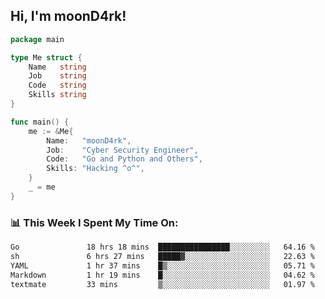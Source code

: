 <h2> Hi, I'm moonD4rk!</h2>

```go
package main

type Me struct {
	Name   string
	Job    string
	Code   string
	Skills string
}

func main() {
	me := &Me{
		Name:   "moonD4rk",
		Job:    "Cyber Security Engineer",
		Code:   "Go and Python and Others",
		Skills: "Hacking ^o^",
	}
	_ = me
}
```

<h3>📊 This Week I Spent My Time On:</h3>
<!-- <img align='right' src="https://github-readme-stats.vercel.app/api?username=moond4rk&show_icons=true&theme=radical", width="300" height="150"> -->

<!--START_SECTION:waka-->

```txt
Go               18 hrs 18 mins  ████████████████░░░░░░░░░   64.16 %
sh               6 hrs 27 mins   █████▓░░░░░░░░░░░░░░░░░░░   22.63 %
YAML             1 hr 37 mins    █▒░░░░░░░░░░░░░░░░░░░░░░░   05.71 %
Markdown         1 hr 19 mins    █░░░░░░░░░░░░░░░░░░░░░░░░   04.62 %
textmate         33 mins         ▒░░░░░░░░░░░░░░░░░░░░░░░░   01.97 %
```

<!--END_SECTION:waka-->

